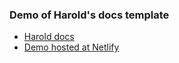 ### Demo of Harold's docs template

- [Harold docs](https://www.haroldjs.com)
- [Demo hosted at Netlify]()
